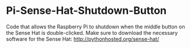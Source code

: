 # Pi-Sense-Hat-Shutdown-Button
Code that allows the Raspberry Pi to shutdown when the middle button on the Sense Hat is double-clicked.
Make sure to download the necessary software for the Sense Hat: http://pythonhosted.org/sense-hat/